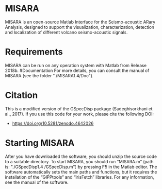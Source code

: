 # MISARA
MISARA is an open-source Matlab Interface for the Seismo-acoustic ARary Analysis, designed to support the visualization, characterization, detection and localization of different volcano seismo-acoustic signals.

# Requirements
MISARA can be run on any operation system with Matlab from Release 2018b.
#Documentation
For more details, you can consult the manual of MISARA (see the folder "./MISARA1.4/Doc").

# Citation 
This is a modified version of the GSpecDisp package (Sadeghisorkhani et al., 2017).
If you use this code for your work, please cite the following DOI:
-	https://doi.org/10.5281/zenodo.4642026

# Starting MISARA
After you have downloaded the software, you should unzip the source code to a suitable directory. To start MISARA, you should run “MISARA.m” (path is: "./GSpecDisp1.4 /GSpecDisp.m") by pressing F5 in the Matlab editor. The software automatically sets the main paths and functions, but it requires the installation of the “GIPPtools” and “irisFetch” libraries. For any information, see the manual of the software. 

